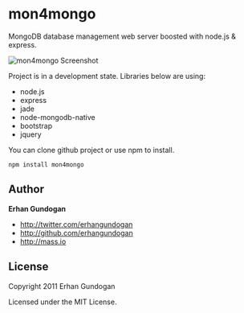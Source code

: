 mon4mongo
==========
MongoDB database management web server boosted with node.js & express.

![mon4mongo Screenshot](http://s3.amazonaws.com/mass.io/various/mon4mongo-ss.png)

Project is in a development state. Libraries below are using:
+ node.js
+ express
+ jade
+ node-mongodb-native
+ bootstrap
+ jquery

You can clone github project or use npm to install.

`npm install mon4mongo`

Author
------

**Erhan Gundogan**

+ http://twitter.com/erhangundogan
+ http://github.com/erhangundogan
+ http://mass.io


License
---------------------

Copyright 2011 Erhan Gundogan

Licensed under the MIT License.

